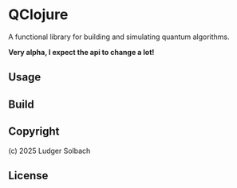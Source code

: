 # QClojure
A functional library for building and simulating quantum algorithms.

**Very alpha, I expect the api to change a lot!** 

## Usage


## Build


## Copyright
(c) 2025 Ludger Solbach

## License
